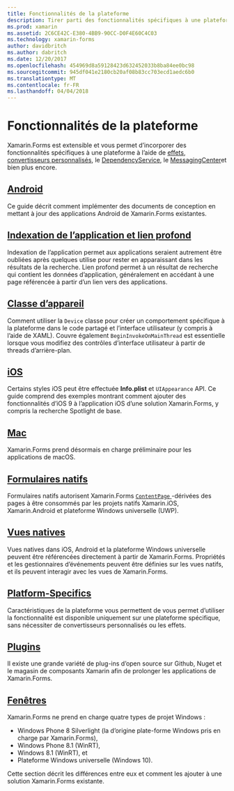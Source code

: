 ```yaml
---
title: Fonctionnalités de la plateforme
description: Tirer parti des fonctionnalités spécifiques à une plateforme avec Xamarin.Forms
ms.prod: xamarin
ms.assetid: 2C6CE42C-E380-4BB9-90CC-D0F4E60C4C03
ms.technology: xamarin-forms
author: davidbritch
ms.author: dabritch
ms.date: 12/20/2017
ms.openlocfilehash: 454969d8a59128423d632452033b8ba84ee0bc98
ms.sourcegitcommit: 945df041e2180cb20af08b83cc703ecd1aedc6b0
ms.translationtype: MT
ms.contentlocale: fr-FR
ms.lasthandoff: 04/04/2018
---
```

# <a name="platform-features"></a>Fonctionnalités de la plateforme

Xamarin.Forms est extensible et vous permet d’incorporer des fonctionnalités spécifiques à une plateforme à l’aide de [effets](~/xamarin-forms/app-fundamentals/effects/index.md), [convertisseurs personnalisés](~/xamarin-forms/app-fundamentals/custom-renderer/index.md), le [DependencyService](~/xamarin-forms/app-fundamentals/dependency-service/index.md), le [MessagingCenter](~/xamarin-forms/app-fundamentals/messaging-center.md)et bien plus encore.

## <a name="androidandroidindexmd"></a>[Android](android/index.md)

Ce guide décrit comment implémenter des documents de conception en mettant à jour des applications Android de Xamarin.Forms existantes.

## <a name="application-indexing-and-deep-linkingdeep-linkingmd"></a>[Indexation de l’application et lien profond](deep-linking.md)

Indexation de l’application permet aux applications seraient autrement être oubliées après quelques utilise pour rester en apparaissant dans les résultats de la recherche. Lien profond permet à un résultat de recherche qui contient les données d’application, généralement en accédant à une page référencée à partir d’un lien vers des applications.

## <a name="device-classdevicemd"></a>[Classe d’appareil](device.md)

Comment utiliser la `Device` classe pour créer un comportement spécifique à la plateforme dans le code partagé et l’interface utilisateur (y compris à l’aide de XAML). Couvre également `BeginInvokeOnMainThread` est essentielle lorsque vous modifiez des contrôles d’interface utilisateur à partir de threads d’arrière-plan.

## <a name="iosiosindexmd"></a>[iOS](ios/index.md)

Certains styles iOS peut être effectuée **Info.plist** et `UIAppearance` API. Ce guide comprend des exemples montrant comment ajouter des fonctionnalités d’iOS 9 à l’application iOS d’une solution Xamarin.Forms, y compris la recherche Spotlight de base.

## <a name="macmacmd"></a>[Mac](mac.md)

Xamarin.Forms prend désormais en charge préliminaire pour les applications de macOS.

## <a name="native-formsnative-formsmd"></a>[Formulaires natifs](native-forms.md)

Formulaires natifs autorisent Xamarin.Forms [ `ContentPage` ](https://developer.xamarin.com/api/type/Xamarin.Forms.ContentPage/)-dérivées des pages à être consommés par les projets natifs Xamarin.iOS, Xamarin.Android et plateforme Windows universelle (UWP).

## <a name="native-viewsnative-viewsindexmd"></a>[Vues natives](native-views/index.md)

Vues natives dans iOS, Android et la plateforme Windows universelle peuvent être référencées directement à partir de Xamarin.Forms. Propriétés et les gestionnaires d’événements peuvent être définies sur les vues natifs, et ils peuvent interagir avec les vues de Xamarin.Forms.

## <a name="platform-specificsplatform-specificsindexmd"></a>[Platform-Specifics](platform-specifics/index.md)

Caractéristiques de la plateforme vous permettent de vous permet d’utiliser la fonctionnalité est disponible uniquement sur une plateforme spécifique, sans nécessiter de convertisseurs personnalisés ou les effets.

## <a name="pluginspluginsmd"></a>[Plugins](plugins.md)

Il existe une grande variété de plug-ins d’open source sur Github, Nuget et le magasin de composants Xamarin afin de prolonger les applications de Xamarin.Forms.

## <a name="windowswindowsindexmd"></a>[Fenêtres](windows/index.md)

Xamarin.Forms ne prend en charge quatre types de projet Windows :

* Windows Phone 8 Silverlight (la d’origine plate-forme Windows pris en charge par Xamarin.Forms),
* Windows Phone 8.1 (WinRT),
* Windows 8.1 (WinRT), et
* Plateforme Windows universelle (Windows 10).

Cette section décrit les différences entre eux et comment les ajouter à une solution Xamarin.Forms existante.
